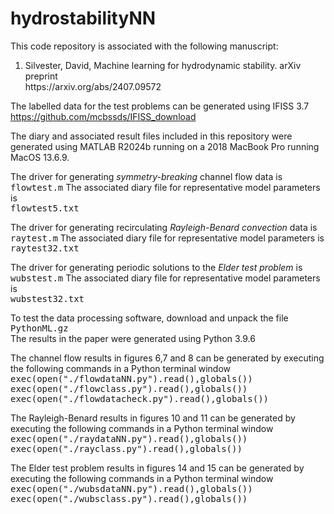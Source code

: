 # hydrostabilityNN

This code repository is associated with the following manuscript:

<ol type="o">
  <li>
    Silvester, David,
    Machine learning for hydrodynamic stability. 
    arXiv preprint<br>
    https://arxiv.org/abs/2407.09572
  </li>
</ol>

The labelled data for the test problems can be generated using IFISS 3.7<br>
https://github.com/mcbssds/IFISS_download

The diary and associated result files included in this repository were generated 
using MATLAB R2024b running on a 2018 MacBook Pro running MacOS 13.6.9. 

The driver for generating <i>symmetry-breaking</i> channel flow data is<br>
<TT>flowtest.m</TT>
The associated diary file for representative model parameters is<br>
<TT>flowtest5.txt</TT><br>

The driver for generating recirculating <i>Rayleigh-Benard convection</i> data is<br>
<TT>raytest.m</TT>
The associated diary file for representative model parameters is<br>
<TT>raytest32.txt</TT><br>

The driver for generating periodic solutions to the <i>Elder test problem</i> is<br>
<TT>wubstest.m</TT>
The associated diary file for representative model parameters is<br>
<TT>wubstest32.txt</TT><br>


To test the data processing software, download and unpack the file<br>
<TT>PythonML.gz</TT><br>
The results in the paper were generated using Python 3.9.6 

The channel flow results in figures 6,7 and 8 can be
generated by executing the following commands in
a Python terminal window<br>
<TT>exec(open("./flowdataNN.py").read(),globals())<br>
exec(open("./flowclass.py").read(),globals())<br> 
exec(open("./flowdatacheck.py").read(),globals())<br> </TT>

The Rayleigh-Benard results in figures 10 and 11 can be
generated by executing the following commands in
a Python terminal window<br>
<TT>exec(open("./raydataNN.py").read(),globals())<br>
exec(open("./rayclass.py").read(),globals())<br> </TT>

The Elder test problem results in figures 14 and 15 can be
generated by executing the following commands in
a Python terminal window<br>
<TT>exec(open("./wubsdataNN.py").read(),globals())<br>
exec(open("./wubsclass.py").read(),globals())<br> </TT>

